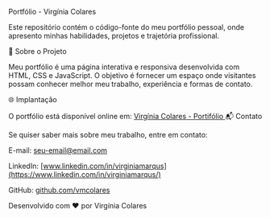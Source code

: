 Portfólio - Virgínia Colares

Este repositório contém o código-fonte do meu portfólio pessoal, onde apresento minhas habilidades, projetos e trajetória profissional.

📌 Sobre o Projeto

Meu portfólio é uma página interativa e responsiva desenvolvida com HTML, CSS e JavaScript. O objetivo é fornecer um espaço onde visitantes possam conhecer melhor meu trabalho, experiência e formas de contato.

🌐 Implantação

O portfólio está disponível online em: [Virgínia Colares - Portifólio
](https://vmcolares.github.io/virginia-colares/)
📬 Contato

Se quiser saber mais sobre meu trabalho, entre em contato:

E-mail: seu-email@email.com

LinkedIn: [www.linkedin.com/in/virginiamarqus](https://www.linkedin.com/in/virginiamarqus/)

GitHub: [github.com/vmcolares](https://github.com/vmcolares)

Desenvolvido com ❤️ por Virgínia Colares
